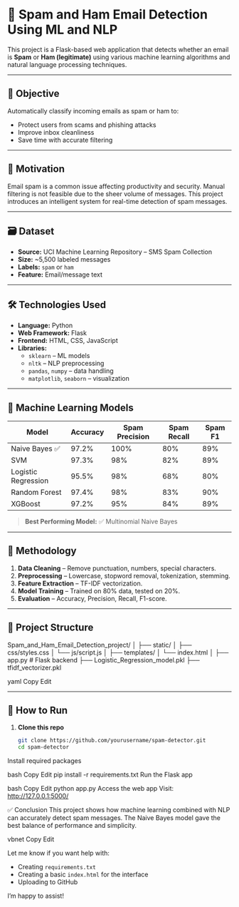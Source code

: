 # 📧 Spam and Ham Email Detection Using ML and NLP

This project is a Flask-based web application that detects whether an email is **Spam** or **Ham (legitimate)** using various machine learning algorithms and natural language processing techniques.

---

## 🎯 Objective

Automatically classify incoming emails as spam or ham to:
- Protect users from scams and phishing attacks
- Improve inbox cleanliness
- Save time with accurate filtering

---

## 🧠 Motivation

Email spam is a common issue affecting productivity and security. Manual filtering is not feasible due to the sheer volume of messages. This project introduces an intelligent system for real-time detection of spam messages.

---

## 🗃️ Dataset

- **Source:** UCI Machine Learning Repository – SMS Spam Collection
- **Size:** ~5,500 labeled messages
- **Labels:** `spam` or `ham`
- **Feature:** Email/message text

---

## 🛠️ Technologies Used

- **Language:** Python
- **Web Framework:** Flask
- **Frontend:** HTML, CSS, JavaScript
- **Libraries:**
  - `sklearn` – ML models
  - `nltk` – NLP preprocessing
  - `pandas`, `numpy` – data handling
  - `matplotlib`, `seaborn` – visualization

---

## 🧪 Machine Learning Models

| Model                | Accuracy | Spam Precision | Spam Recall | Spam F1 |
|---------------------|----------|----------------|-------------|---------|
| Naive Bayes ✅       | 97.2%    | 100%           | 80%         | 89%     |
| SVM                 | 97.3%    | 98%            | 82%         | 89%     |
| Logistic Regression | 95.5%    | 98%            | 68%         | 80%     |
| Random Forest       | 97.4%    | 98%            | 83%         | 90%     |
| XGBoost             | 97.2%    | 95%            | 84%         | 89%     |

> **Best Performing Model:** ✅ Multinomial Naive Bayes

---

## 🔄 Methodology

1. **Data Cleaning** – Remove punctuation, numbers, special characters.
2. **Preprocessing** – Lowercase, stopword removal, tokenization, stemming.
3. **Feature Extraction** – TF-IDF vectorization.
4. **Model Training** – Trained on 80% data, tested on 20%.
5. **Evaluation** – Accuracy, Precision, Recall, F1-score.

---

## 📁 Project Structure

Spam_and_Ham_Email_Detection_project/
│
├── static/
│ ├── css/styles.css
│ └── js/script.js
│
├── templates/
│ └── index.html
│
├── app.py # Flask backend
├── Logistic_Regression_model.pkl
├── tfidf_vectorizer.pkl

yaml
Copy
Edit

---

## 🚀 How to Run

1. **Clone this repo**  
   ```bash
   git clone https://github.com/yourusername/spam-detector.git
   cd spam-detector
Install required packages

bash
Copy
Edit
pip install -r requirements.txt
Run the Flask app

bash
Copy
Edit
python app.py
Access the web app
Visit: http://127.0.0.1:5000/

✅ Conclusion
This project shows how machine learning combined with NLP can accurately detect spam messages. The Naive Bayes model gave the best balance of performance and simplicity.

vbnet
Copy
Edit

Let me know if you want help with:
- Creating `requirements.txt`
- Creating a basic `index.html` for the interface
- Uploading to GitHub

I’m happy to assist!
